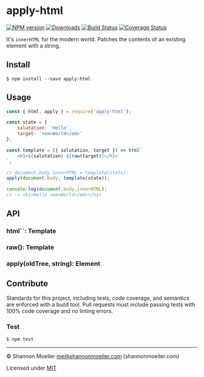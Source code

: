 # apply-html

[![NPM version][npm-img]][npm-url] [![Downloads][downloads-img]][npm-url] [![Build Status][travis-img]][travis-url] [![Coverage Status][coveralls-img]][coveralls-url]

It's `innerHTML` for the modern world. Patches the contents of an existing element with a string.

## Install

```command
$ npm install --save apply-html
```

## Usage

```js
const { html, apply } = require('apply-html');

const state = {
    salutation: 'Hello',
    target: '<em>World</em>'
};

const template = ({ salutation, target }) => html`
    <h1>${salutation} ${raw(target)}</h1>
`;

// document.body.innerHTML = template(state);
apply(document.body, template(state));

console.log(document.body.innerHTML);
// -> <h1>Hello <em>World</em></h1>
```

## API

### html``: Template

### raw(): Template

### apply(oldTree, string): Element

## Contribute

Standards for this project, including tests, code coverage, and semantics are enforced with a build tool. Pull requests must include passing tests with 100% code coverage and no linting errors.

### Test

```command
$ npm test
```

----

© Shannon Moeller <me@shannonmoeller.com> (shannonmoeller.com)

Licensed under [MIT](http://shannonmoeller.com/mit.txt)

[coveralls-img]: http://img.shields.io/coveralls/shannonmoeller/cli-columns/master.svg?style=flat-square
[coveralls-url]: https://coveralls.io/r/shannonmoeller/cli-columns
[downloads-img]: http://img.shields.io/npm/dm/cli-columns.svg?style=flat-square
[npm-img]:       http://img.shields.io/npm/v/cli-columns.svg?style=flat-square
[npm-url]:       https://npmjs.org/package/cli-columns
[travis-img]:    http://img.shields.io/travis/shannonmoeller/cli-columns.svg?style=flat-square
[travis-url]:    https://travis-ci.org/shannonmoeller/cli-columns
